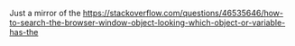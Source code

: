 Just a mirror of the https://stackoverflow.com/questions/46535646/how-to-search-the-browser-window-object-looking-which-object-or-variable-has-the
